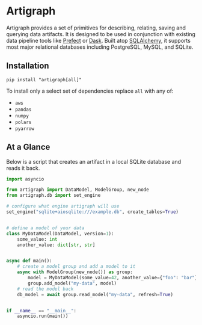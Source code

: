 # Artigraph

Artigraph provides a set of primitives for describing, relating, saving and querying
data artifacts. It is designed to be used in conjunction with existing data pipeline
tools like [Prefect](https://www.prefect.io/) or [Dask](https://dask.org/). Built atop
[SQLAlchemy](https://www.sqlalchemy.org/), it supports most major relational databases
including PostgreSQL, MySQL, and SQLite.

## Installation

```
pip install "artigraph[all]"
```

To install only a select set of dependencies replace `all` with any of:

-   `aws`
-   `pandas`
-   `numpy`
-   `polars`
-   `pyarrow`

## At a Glance

Below is a script that creates an artifact in a local SQLite database and reads it back.

```python
import asyncio

from artigraph import DataModel, ModelGroup, new_node
from artigraph.db import set_engine

# configure what engine artigraph will use
set_engine("sqlite+aiosqlite:///example.db", create_tables=True)


# define a model of your data
class MyDataModel(DataModel, version=1):
    some_value: int
    another_value: dict[str, str]


async def main():
    # create a model group and add a model to it
    async with ModelGroup(new_node()) as group:
        model = MyDataModel(some_value=42, another_value={"foo": "bar"})
        group.add_model("my-data", model)
    # read the model back
    db_model = await group.read_model("my-data", refresh=True)


if __name__ == "__main__":
    asyncio.run(main())
```

